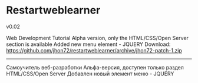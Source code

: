 # <h1>Restartweblearner</h1> v0.02

Web Development Tutorial
Alpha version, only the HTML/CSS/Open Server section is available
Added new menu element - JQUERY
Download: https://github.com/jhon72/restartweblearner/archive/jhon72-patch-1.zip

<hr>

Cамоучитель веб-разработки
Альфа-версия, доступен только раздел HTML/CSS/Open Server
Добавлен новый элемент меню - JQUERY
